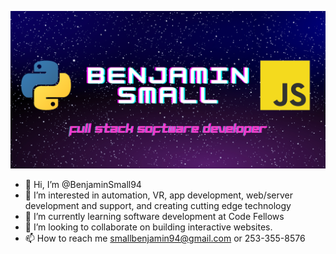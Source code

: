 ![my great header banner](BenjaminSmall.png)

- 👋 Hi, I’m @BenjaminSmall94
- 👀 I’m interested in automation, VR, app development, web/server development and support, and creating cutting edge technology
- 🌱 I’m currently learning software development at Code Fellows
- 💞️ I’m looking to collaborate on building interactive websites.
- 📫 How to reach me smallbenjamin94@gmail.com or 253-355-8576

<!---
BenjaminSmall94/BenjaminSmall94 is a ✨ special ✨ repository because its `README.md` (this file) appears on your GitHub profile.
You can click the Preview link to take a look at your changes.
--->
